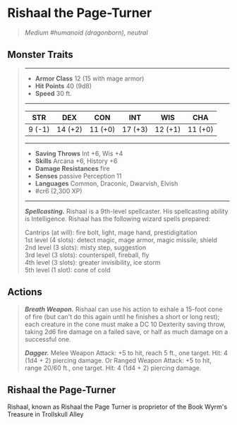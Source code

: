 # Rishaal the Page-Turner
>*Medium #humanoid (dragonborn), neutral*
## Monster Traits
>___
>- **Armor Class** 12 (15 with mage armor)
>- **Hit Points** 40 (9d8)
>- **Speed** 30 ft.
>___
>|STR|DEX|CON|INT|WIS|CHA|
>|:---:|:---:|:---:|:---:|:---:|:---:|
>|9 (-1)|14 (+2)|11 (+0)|17 (+3)|12 (+1)|11 (+0)|
>___
>- **Saving Throws** Int +6, Wis +4
>- **Skills** Arcana +6, History +6
>- **Damage Resistances** fire
>- **Senses** passive Perception 11
>- **Languages** Common, Draconic, Dwarvish, Elvish
>- #cr6 (2,300 XP)
>___
>***Spellcasting.*** Rishaal is a 9th-level spellcaster. His spellcasting ability is Intelligence. Rishaal has the following wizard spells prepared:  
>
>Cantrips (at will): fire bolt, light, mage hand, prestidigitation  
>1st level (4 slots): detect magic, mage armor, magic missile, shield  
>2nd level (3 slots): misty step, suggestion  
>3rd level (3 slots): counterspell, fireball, fly  
>4th level (3 slots): greater invisibility, ice storm  
>5th level (1 slot): cone of cold  
>
## Actions
>***Breath Weapon.*** Rishaal can use his action to exhale a 15-foot cone of fire (but can't do this again until he finishes a short or long rest); each creature in the cone must make a DC 10 Dexterity saving throw, taking 2d6 fire damage on a failed save, or half as much damage on a successful one.  
>
>***Dagger.*** Melee Weapon Attack: +5 to hit, reach 5 ft., one target. Hit: 4 (1d4 + 2) piercing damage. Or Ranged Weapon Attack: +5 to hit, range 20/60 ft., one target. Hit: 4 (1d4 + 2) piercing damage.
## Rishaal the Page-Turner
Rishaal, known as Rishaal the Page Turner is proprietor of the Book Wyrm's Treasure in Trollskull Alley